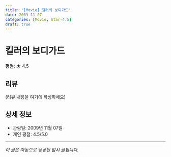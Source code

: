 ```yaml
---
title: "[Movie] 킬러의 보디가드"
date: 2009-11-07
categories: [Movie, Star-4.5]
draft: true
---
```


# 킬러의 보디가드

**평점:** ★ 4.5

## 리뷰

(리뷰 내용을 여기에 작성하세요)

## 상세 정보

- 관람일: 2009년 11월 07일
- 개인 평점: 4.5/5.0

---

*이 글은 자동으로 생성된 임시 글입니다.*
